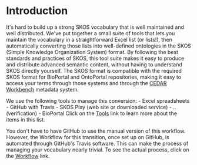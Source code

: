 # Introduction

It's hard to build up a strong SKOS vocabulary that is well maintained and well distributed. 
We've put together a small suite of tools that lets you maintain the vocabulary in a straightforward Excel list (or lists!), 
then automatically converting those lists into well-defined ontologies in the SKOS (Simple Knowledge Organization System) format.
By following the best standards and practices of SKOS, 
this tool suite makes it easy to produce and distribute advanced semantic content, 
without having to understand SKOS directly yourself.
The SKOS format is compatible with the required SKOS format for BioPortal and OntoPortal repositories,
making it easy to access your terms through those systems and through the [CEDAR Workbench](https://metadatacenter.org) metadata system.

We use the following tools to manage this conversion:
    - Excel spreadsheets
    - GitHub with Travis
    - SKOS Play (web site or downloaded service)
    - .. (verification)
    - BioPortal
Click on the [Tools](../Tools) link to learn more about the items in this list.

You don't have to have GitHub to use the manual version of this workflow. 
However, the Workflow for this transition, once set up on GitHub, is automated through GitHub's Travis software. 
This can make the process of managing your vocabulary nearly trivial.
To see the actual process, click on the [Workflow](../Workflow) link.
